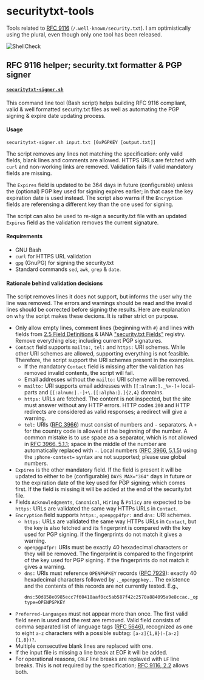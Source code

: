 # securitytxt-tools

Tools related to [RFC 9116][1] (`/.well-known/security.txt`). I am
optimistically using the plural, even though only one tool has been released.

![ShellCheck](https://github.com/oh2fih/securitytxt-tools/workflows/ShellCheck/badge.svg)

## RFC 9116 helper; security.txt formatter & PGP signer

#### [`securitytxt-signer.sh`](securitytxt-signer.sh)

This command line tool (Bash script) helps building RFC 9116 compliant, valid
& well formatted security.txt files as well as automating the PGP signing & 
expire date updating process.

#### Usage

```
securitytxt-signer.sh input.txt [0xPGPKEY [output.txt]]
```

The script removes any lines not matching the specification: only valid fields,
blank lines and comments are allowed. HTTPS URLs are fetched with `curl` and
non-working links are removed. Validation fails if valid mandatory fields are
missing.

The `Expires` field is updated to be 364 days in future (configurable) unless
the (optional) PGP key used for signing expires earlier; in that case the key
expiration date is used instead. The script also warns if the `Encryption`
fields are referensing a different key than the one used for signing.

The script can also be used to re-sign a security.txt file with an updated
`Expires` field as the validation removes the current signature.

#### Requirements

 - GNU Bash
 - `curl` for HTTPS URL validation
 - `gpg` (GnuPG) for signing the security.txt
 - Standard commands `sed`, `awk`, `grep` & `date`.

#### Rationale behind validation decisions

The script removes lines it does not support, but informs the user why the line
was removed. The errors and warnings should be read and the invalid lines should
be corrected before signing the results. Here are explanation on why the script
makes these decions. It is rather strict on purpose.

 - Only allow empty lines, comment lines (beginning with `#`) and lines with
   fields from [2.5 Field Definitions][2] & IANA ["security.txt Fields"][3]
   registry. Remove everything else; including current PGP signatures.
 - `Contact` field supports `mailto:`, `tel:` and `https:` URI schemes. While
   other URI schemes are allowed, supporting everything is not feasible.
   Therefore, the script support the URI schemes present in the examples.
   - If the mandatory `Contact` field is missing after the validation has
     removed invalid contents, the script will fail.
   - Email addresses without the `mailto:` URI scheme will be removed.
   - `mailto:` URI supports email addresses with `[[:alnum:]._%+-]+`
     local-parts and `[[:alnum:].-]+\.[[:alpha:].]{2,4}` domains.
   - `https:` URLs are fetched. The content is not inspected, but the site must
     answer without any HTTP errors. HTTP codes `200` and HTTP redirects are
    considered as valid responses; a redirect will give a warning.
   - `tel:` URIs ([RFC 3966][4]) must consist of numbers and `-` separators.
     A `+` for the country code is allowed at the beginning of the number.
     A common mistake is to use space as a separator, which is not allowed in
     [RFC 3966, 5.1.1][5]; space in the middle of the number are automatically
     replaced with `-`. Local numbers ([RFC 3966, 5.1.5][6]) using the
     `;phone-context=` syntax are not supported; please use global numbers.
 - `Expires` is the other mandatory field. If the field is present it will be
   updated to either to be (configurable) `DAYS_MAX="364"` days in future or to
   the expiration date of the key used for PGP signing; which comes first. If
   the field is missing it will be added at the end of the security.txt file.
 - Fields `Acknowledgments`, `Canonical`, `Hiring` & `Policy` are expected to be
   `https:` URLs are validated the same way HTTPs URLs in `Contact`.
 - `Encryption` field supports `https:`, `openpgp4fpr:` and `dns:` URI schemes.
   - `https:` URLs are validated the same way HTTPs URLs in `Contact`, but the
     key is also fetched and its fingerprint is compared with the key used for
     PGP signing. If the fingerprints do not match it gives a warning.
   - `openpgp4fpr:` URIs must be exactly 40 hexadecimal characters or they will
     be removed. The fingerprint is compared to the fingerprint of the key used
     for PGP signing. If the fingerprints do not match it gives a warning.
   - `dns:` URIs must reference `OPENPGPKEY` records ([RFC 7929][7]): exactly 40
     hexadecimal characters followed by `._openpgpkey.`. The existence and the
     contents of this records are not currently tested. E.g.,
     ```
     dns:50d858e0985ecc7f60418aaf0cc5ab587f42c2570a884095a9e8ccac._openpgpkey.example.com?type=OPENPGPKEY
     ```
 - `Preferred-Languages` must not appear more than once. The first valid field
   seen is used and the rest are removed. Valid field consists of comma
   separated list of language tags ([RFC 5646][8]), recognized as one to eight
   `a-z` characters with a possible subtag: `[a-z]{1,8}(-[a-z]{1,8})?`.
 - Multiple consecutive blank lines are replaced with one.
 - If the input file is missing a line break at EOF it will be added.
 - For operational reasons, `CRLF` line breaks are replaved with `LF` line
   breaks. This is not required by the specification; [RFC 9116, 2.2][9] allows
   both.

[1]: https://www.rfc-editor.org/rfc/rfc9116
[2]: https://www.rfc-editor.org/rfc/rfc9116#section-2.5
[3]: https://www.iana.org/assignments/security-txt-fields/security-txt-fields.xhtml
[4]: https://www.rfc-editor.org/rfc/rfc3966
[5]: https://www.rfc-editor.org/rfc/rfc3966#section-5.1.1
[6]: https://www.rfc-editor.org/rfc/rfc3966#section-5.1.5
[7]: https://www.rfc-editor.org/rfc/rfc7929
[8]: https://www.rfc-editor.org/rfc/rfc5646
[9]: https://www.rfc-editor.org/rfc/rfc9116#section-2.2
